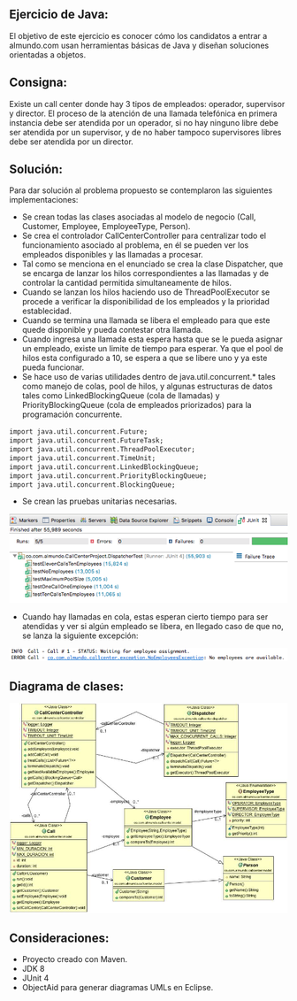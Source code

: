 Ejercicio de Java:
-----------------

El objetivo de este ejercicio es conocer cómo los candidatos a entrar a
almundo.com usan herramientas básicas de Java y diseñan soluciones
orientadas a objetos.

Consigna:
---------

Existe un call center donde hay 3 tipos de empleados: operador, supervisor
y director. El proceso de la atención de una llamada telefónica en primera
instancia debe ser atendida por un operador, si no hay ninguno libre debe
ser atendida por un supervisor, y de no haber tampoco supervisores libres
debe ser atendida por un director.

Solución:
---------

Para dar solución al problema propuesto se contemplaron las siguientes implementaciones:

- Se crean todas las clases asociadas al modelo de negocio (Call, Customer, Employee, EmployeeType, Person).
- Se crea el controlador CallCenterController para centralizar todo el funcionamiento asociado al problema, en él se pueden ver los empleados disponibles y las llamadas a procesar.
- Tal como se menciona en el enunciado se crea la clase Dispatcher, que se encarga de lanzar los hilos correspondientes a las llamadas y de controlar la cantidad permitida simultaneamente de hilos.
- Cuando se lanzan los hilos haciendo uso de ThreadPoolExecutor se procede a verificar la disponibilidad de los empleados y la prioridad establecidad.
- Cuando se termina una llamada se libera el empleado para que este quede disponible y pueda contestar otra llamada.
- Cuando ingresa una llamada esta espera hasta que se le pueda asignar un empleado, existe un limite de tiempo para esperar. Ya que el pool de hilos esta configurado a 10, se espera a que se libere uno y ya este pueda funcionar.
- Se hace uso de varias utilidades dentro de java.util.concurrent.* tales como manejo de colas, pool de hilos, y algunas estructuras de datos tales como LinkedBlockingQueue (cola de llamadas) y PriorityBlockingQueue (cola de empleados priorizados) para la programación concurrente.

```
import java.util.concurrent.Future;
import java.util.concurrent.FutureTask;
import java.util.concurrent.ThreadPoolExecutor;
import java.util.concurrent.TimeUnit;
import java.util.concurrent.LinkedBlockingQueue;
import java.util.concurrent.PriorityBlockingQueue;
import java.util.concurrent.BlockingQueue;
```

- Se crean las pruebas unitarias necesarias.

![Screenshot](UnitTests.png)

- Cuando hay llamadas en cola, estas esperan cierto tiempo para ser atendidas y ver si algún empleado se libera, en llegado caso de que no, se lanza la siguiente excepción:

![Screenshot](NoEmployeesException.png)

Diagrama de clases:
------------------

![Screenshot](ClassDiagram.jpg)

Consideraciones:
----------------

- Proyecto creado con Maven.
- JDK 8
- JUnit 4
- ObjectAid para generar diagramas UMLs en Eclipse.